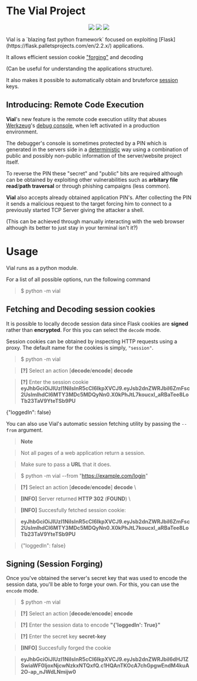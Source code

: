 # The Vial Project

<p align="center">
    <a href="https://github.com/CopernicusPY/vial/stargazers"><img src="https://img.shields.io/github/stars/CopernicusPY/vial?colorA=363a4f&colorB=b7bdf8&style=for-the-badge"></a>
    <a href="https://github.com/CopernicusPY/vial/issues"><img src="https://img.shields.io/github/issues/CopernicusPY/vial?colorA=363a4f&colorB=f5a97f&style=for-the-badge"></a>
    <a href="https://github.com/CopernicusPY/vial/contributors"><img src="https://img.shields.io/github/contributors/CopernicusPY/vial?colorA=363a4f&colorB=a6da95&style=for-the-badge"></a>
</p>
Vial is a `blazing fast python framework` focused on exploiting [Flask](https://flask.palletsprojects.com/en/2.2.x/) applications. 

It allows efficient session cookie ["forging"](https://en.m.wikipedia.org/wiki/Session_hijacking) and decoding 

(Can be useful for understanding the applications structure). 

It also makes it possible to automatically obtain and bruteforce [session](https://flask.palletsprojects.com/en/2.2.x/quickstart/#sessions) keys.

## Introducing: Remote Code Execution

**Vial**'s new feature is the remote code execution utility that abuses [Werkzeug](https://werkzeug.palletsprojects.com/en/2.2.x/)'s [debug console](https://werkzeug.palletsprojects.com/en/2.2.x/debug/), when left activated in a production environment. 

The debugger's console is sometimes protected by a PIN which is generated in the servers side in a [deterministic](https://en.m.wikipedia.org/wiki/Deterministic_algorithm) way using a combination of public and possibly non-public information of the server/website project itself. 

To reverse the PIN these "secret" and "public" bits are required although can be obtained by exploiting other vulnerabilities such as **arbitary file read**/**path traversal** or through phishing campaigns (less common).

**Vial** also accepts already obtained application PIN's. After collecting the PIN it sends a malicious request to the target forcing him to connect to a previously started TCP Server giving the attacker a shell. 

(This can be achieved through manually interacting with the web browser although its better to just stay in your terminal isn't it?)

# Usage

Vial runs as a python module.

For a list of all possible options, run the following command

>$ python -m vial

## Fetching and Decoding session cookies

It is possible to locally decode session data since Flask cookies are **signed** rather than **encrypted**. For this you can select the `decode`  mode.

Session cookies can be obtained by inspecting HTTP requests using a proxy. The default name for the cookies is simply, `"session"`.

>$ python -m vial

>**[?]** Select an action [**decode**/**encode**] **decode** 

>**[?]** Enter the session cookie **eyJhbGciOiJIUzI1NiIsInR5cCI6IkpXVCJ9.eyJsb2dnZWRJbiI6ZmFsc2UsImlhdCI6MTY3MDc5MDQyNn0.X0kPhJtL7koucxI_aRBaTee8LoTb23TaV9YteTSb9PU** 

{"loggedIn": false} 

You can also use Vial's automatic session fetching utility by passing the `--from` argument.  

> **Note** 

> Not all pages of a web application return a session.  

> Make sure to pass a **URL** that it does. 

>$ python -m vial --from "https://example.com/login" 

>**[?]** Select an action [**decode**/**encode**] **decode** \ 

>**[INFO]** Server returned **HTTP 302** (**FOUND**) \ 

>**[INFO]** Succesfully fetched session cookie: 

>**eyJhbGciOiJIUzI1NiIsInR5cCI6IkpXVCJ9.eyJsb2dnZWRJbiI6ZmFsc2UsImlhdCI6MTY3MDc5MDQyNn0.X0kPhJtL7koucxI_aRBaTee8LoTb23TaV9YteTSb9PU** 

>{"loggedIn": false} 

## Signing (Session Forging)

Once you've obtained the server's secret key that was used to encode the session data, you'll be able to forge your own. For this, you can use the `encode` mode.

>$ python -m vial

>**[?]** Select an action [**decode**/**encode**] **encode**

>**[?]** Enter the session data to encode **"{'loggedIn': True}"**

>**[?]** Enter the secret key **secret-key**

>**[INFO]** Succesfully forged the cookie

>**eyJhbGciOiJIUzI1NiIsInR5cCI6IkpXVCJ9.eyJsb2dnZWRJbiI6dHJ1ZSwiaWF0IjoxNjcwNzkxNTQxfQ.c1HQAnTKOcA7chGpgwEndM4kuA2O-ap_nJWdLNmijw0**
